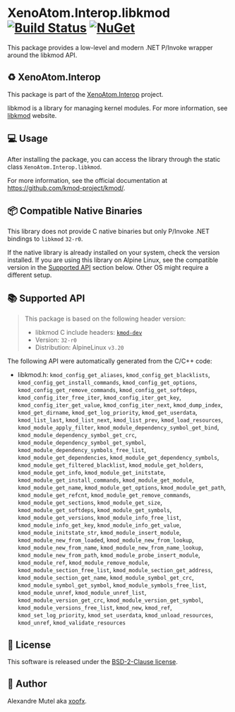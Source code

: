 # XenoAtom.Interop.libkmod [![Build Status](https://github.com/XenoAtom/XenoAtom.Interop/actions/workflows/ci_build_libkmod.yml/badge.svg)](https://github.com/XenoAtom/XenoAtom.Interop/actions/workflows/ci_build_libkmod.yml) [![NuGet](https://img.shields.io/nuget/v/XenoAtom.Interop.libkmod.svg)](https://www.nuget.org/packages/XenoAtom.Interop.libkmod/)

This package provides a low-level and modern .NET P/Invoke wrapper around the libkmod API.

## ♻️ XenoAtom.Interop

This package is part of the [XenoAtom.Interop](https://github.com/XenoAtom/XenoAtom.Interop) project.

libkmod is a library for managing kernel modules. For more information, see [libkmod](https://github.com/kmod-project/kmod/) website.
## 💻 Usage

After installing the package, you can access the library through the static class `XenoAtom.Interop.libkmod`.

For more information, see the official documentation at https://github.com/kmod-project/kmod/.

## 📦 Compatible Native Binaries

This library does not provide C native binaries but only P/Invoke .NET bindings to `libkmod` `32-r0`.

If the native library is already installed on your system, check the version installed. If you are using this library on Alpine Linux, see the compatible version in the [Supported API](#supported-api) section below.
Other OS might require a different setup.


## 📚 Supported API

> This package is based on the following header version:
> 
> - libkmod C include headers: [`kmod-dev`](https://pkgs.alpinelinux.org/package/v3.20/main/x86_64/kmod-dev)
> - Version: `32-r0`
> - Distribution: AlpineLinux `v3.20`

The following API were automatically generated from the C/C++ code:

- libkmod.h: `kmod_config_get_aliases`, `kmod_config_get_blacklists`, `kmod_config_get_install_commands`, `kmod_config_get_options`, `kmod_config_get_remove_commands`, `kmod_config_get_softdeps`, `kmod_config_iter_free_iter`, `kmod_config_iter_get_key`, `kmod_config_iter_get_value`, `kmod_config_iter_next`, `kmod_dump_index`, `kmod_get_dirname`, `kmod_get_log_priority`, `kmod_get_userdata`, `kmod_list_last`, `kmod_list_next`, `kmod_list_prev`, `kmod_load_resources`, `kmod_module_apply_filter`, `kmod_module_dependency_symbol_get_bind`, `kmod_module_dependency_symbol_get_crc`, `kmod_module_dependency_symbol_get_symbol`, `kmod_module_dependency_symbols_free_list`, `kmod_module_get_dependencies`, `kmod_module_get_dependency_symbols`, `kmod_module_get_filtered_blacklist`, `kmod_module_get_holders`, `kmod_module_get_info`, `kmod_module_get_initstate`, `kmod_module_get_install_commands`, `kmod_module_get_module`, `kmod_module_get_name`, `kmod_module_get_options`, `kmod_module_get_path`, `kmod_module_get_refcnt`, `kmod_module_get_remove_commands`, `kmod_module_get_sections`, `kmod_module_get_size`, `kmod_module_get_softdeps`, `kmod_module_get_symbols`, `kmod_module_get_versions`, `kmod_module_info_free_list`, `kmod_module_info_get_key`, `kmod_module_info_get_value`, `kmod_module_initstate_str`, `kmod_module_insert_module`, `kmod_module_new_from_loaded`, `kmod_module_new_from_lookup`, `kmod_module_new_from_name`, `kmod_module_new_from_name_lookup`, `kmod_module_new_from_path`, `kmod_module_probe_insert_module`, `kmod_module_ref`, `kmod_module_remove_module`, `kmod_module_section_free_list`, `kmod_module_section_get_address`, `kmod_module_section_get_name`, `kmod_module_symbol_get_crc`, `kmod_module_symbol_get_symbol`, `kmod_module_symbols_free_list`, `kmod_module_unref`, `kmod_module_unref_list`, `kmod_module_version_get_crc`, `kmod_module_version_get_symbol`, `kmod_module_versions_free_list`, `kmod_new`, `kmod_ref`, `kmod_set_log_priority`, `kmod_set_userdata`, `kmod_unload_resources`, `kmod_unref`, `kmod_validate_resources`


## 🪪 License

This software is released under the [BSD-2-Clause license](https://opensource.org/licenses/BSD-2-Clause). 

## 🤗 Author

Alexandre Mutel aka [xoofx](https://xoofx.github.io).
